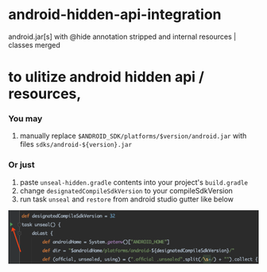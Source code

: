 # android-hidden-api-integration

android.jar[s] with @hide annotation stripped and internal resources | classes merged

# to ulitize android hidden api / resources,

### You may

1. manually replace `$ANDROID_SDK/platforms/$version/android.jar` with files `sdks/android-${version}.jar`

### Or just

1. paste `unseal-hidden.gradle` contents into your project's `build.gradle`
2. change `designatedCompileSdkVersion` to your compileSdkVersion
3. run task `unseal` and `restore` from android studio gutter like below

![run `unseal` and `restore` from gutter](./art/run-from-gutter.png)
